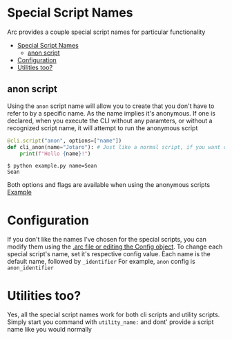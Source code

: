 # Special Script Names
Arc provides a couple special script names for particular functionality

- [Special Script Names](#special-script-names)
  - [anon script](#anon-script)
- [Configuration](#configuration)
- [Utilities too?](#utilities-too)

## anon script
Using the `anon` script name will allow you to create that you don't have to refer to by a specific name. As the name implies it's anonymous. If one is declared, when you execute the CLI without any paramters, or without a recognized script name, it will attempt to run the anonymous script

```py
@cli.script("anon", options=["name"])
def cli_anon(name="Jotaro"): # Just like a normal script, if you want options to be optional, you have to proivde a default value
    print(f"Hello {name}!")
```

```
$ python example.py name=Sean
Sean
```

Both options and flags are available when using the anonymous scripts
[Example]("../examples/no_args_and_anon.py")

# Configuration
If you don't like the names I've chosen for the special scripts, you can modify them using the [.arc file or editing the Config object](./configuration.md). To change each special script's name, set it's respective config value. Each name is the default name, followed by `_identifier`
For example, `anon` config is `anon_identifier`

# Utilities too?
Yes, all the special script names work for both cli scripts and utility scripts. Simply start you command with `utility_name:` and dont' provide a script name like you would normally

